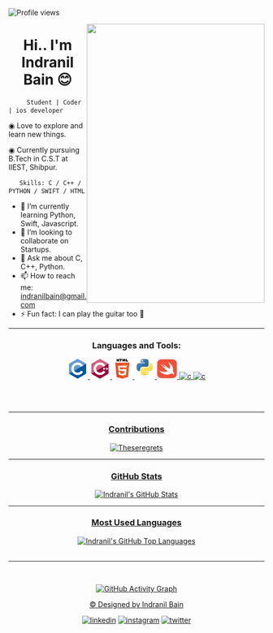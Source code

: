 ![Profile views](https://gpvc.arturio.dev/indranil-bain)  

<img align='right' src='https://github.com/indranil-bain/indranil-bain/blob/main/Readme%20file/-a-dragon-ball-z.gif' width='350' height="550">

<h1 align="center"> Hi.. I'm Indranil Bain 😊 </h1>
      
         Student | Coder | ios developer

 ◉ Love to explore and learn new things.

 ◉ Currently pursuing B.Tech in C.S.T at IIEST, Shibpur.


       Skills: C / C++ / PYTHON / SWIFT / HTML 

- 🌱 I’m currently learning Python, Swift, Javascript. 
- 👯 I’m looking to collaborate on Startups. 
- 💬 Ask me about C, C++, Python. 
- 📫 How to reach me: indranilbain@gmail.com 
- ⚡ Fun fact: I can play the guitar too 🙂 

</div>
<hr/>
<div align="center">

<h3 align="center">Languages and Tools:</h3>
<p align="center"> <a href="https://www.cprogramming.com/" target="_blank"> <img src="https://raw.githubusercontent.com/devicons/devicon/master/icons/c/c-original.svg" alt="c" width="40" height="40"/> </a> <a href="https://www.w3schools.com/cpp/" target="_blank"> <img src="https://raw.githubusercontent.com/devicons/devicon/master/icons/cplusplus/cplusplus-original.svg" alt="cplusplus" width="40" height="40"/> </a> <a href="https://www.w3.org/html/" target="_blank"> <img src="https://raw.githubusercontent.com/devicons/devicon/master/icons/html5/html5-original-wordmark.svg" alt="html5" width="40" height="40"/> </a> <a href="https://www.python.org" target="_blank"> <img src="https://raw.githubusercontent.com/devicons/devicon/master/icons/python/python-original.svg" alt="python" width="40" height="40"/> </a> <a href="https://developer.apple.com/swift/" target="_blank"> <img src="https://raw.githubusercontent.com/devicons/devicon/master/icons/swift/swift-original.svg" alt="swift" width="40" height="40"/> <img src="https://github.com/indranil-bain/indranil-bain/blob/main/Readme%20file/icons8-visual-studio-code-2019.svg" alt="c" width="40" height="40"/> <img src="https://github.com/indranil-bain/indranil-bain/blob/main/Readme%20file/icons8-xcode.svg" alt="c" width="40" height="40"/> </p>


<br />
<br />
<div align="center">

<hr/>

### Contributions

<img align="center" src="https://github-readme-streak-stats.herokuapp.com/?user=Theseregrets&theme=tokyonight&hide_border=true&fire=DD2727" alt="Theseregrets" />
</div>
<hr/>
<div align="center">
 
 ### GitHub Stats

 <img  alt="Indranil's GitHub Stats" src="https://github-readme-stats.vercel.app/api?username=indranil-bain&show_icons=true&hide_border=true&theme=tokyonight&hide_border=true&fire=DD2727" />

</div>
<div align="center">
 <hr/>
 
### Most Used Languages

<img align="center" alt="Indranil's GitHub Top Languages" src="https://github-readme-stats.vercel.app/api/top-langs/?username=indranil-bain&theme=tokyonight&hide_border=true&fire=DD2727" />
</div>
<br/>
 <hr/>
 <br/>
 
![GitHub Activity Graph](https://activity-graph.herokuapp.com/graph?username=indranil-bain&theme=github&count_private=true)  

 © Designed by [Indranil Bain](https://www.instagram.com/always_in_hangover/)
 
 [<img src='https://github.com/indranil-bain/indranil-bain/blob/main/Readme%20file/linkedin.svg' alt='linkedin' height='40'>](https://www.linkedin.com/in/indranil-bain-7896a9182/) [<img src='https://github.com/indranil-bain/indranil-bain/blob/main/Readme%20file/instagram.svg' alt='instagram' height='40'>](https://www.instagram.com/always_in_hangover/) [<img src='https://github.com/indranil-bain/indranil-bain/blob/main/Readme%20file/twitter.svg' alt='twitter' height='40'>](https://twitter.com/BainIndranil)


